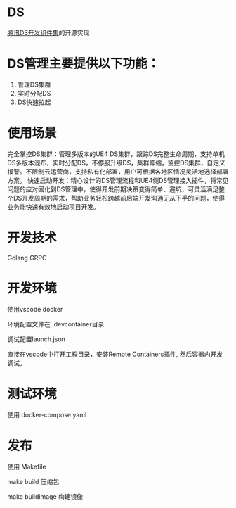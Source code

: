 #  DS 
[腾讯DS开发组件集]( https://gcloud.tencent.com/pages/documents/details.html?projectId=205)的开源实现
# DS管理主要提供以下功能：
1. 管理DS集群
2. 实时分配DS
3. DS快速拉起
# 使用场景
完全掌控DS集群：管理多版本的UE4 DS集群，跟踪DS完整生命周期，支持单机DS多版本混布，实时分配DS，不停服升级DS，集群伸缩，监控DS集群，自定义报警。不限制云运营商，支持私有化部署，用户可根据各地区情况灵活地选择部署方案。
快速启动开发：精心设计的DS管理流程和UE4侧DS管理接入插件，将常见问题的应对固化到DS管理中，使得开发前期决策变得简单、避坑，可灵活满足整个DS开发周期的需求，帮助业务轻松跨越前后端开发沟通无从下手的问题，使得业务能快速有效地启动项目开发。
# 开发技术
Golang GRPC 
# 开发环境
使用vscode docker

环境配置文件在 .devcontainer目录.

调试配置launch.json

直接在vscode中打开工程目录，安装Remote Containers插件, 然后容器内开发调试。

# 测试环境
使用 
docker-compose.yaml

# 发布
使用 Makefile

make build 压缩包

make buildimage 构建镜像